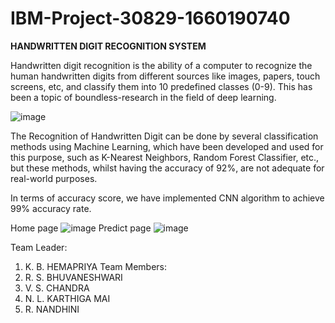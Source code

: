 # IBM-Project-30829-1660190740
**HANDWRITTEN DIGIT RECOGNITION SYSTEM**

Handwritten digit recognition is the ability of a computer to recognize the human handwritten digits from different sources like images, papers, touch screens, etc, and classify them into 10 predefined classes (0-9). This has been a topic of boundless-research in the field of deep learning.

![image](https://user-images.githubusercontent.com/64689477/202856274-1293f3c2-b27c-4a94-aac0-a4968566b1c9.png)


The Recognition of Handwritten Digit can be done by several classification methods using Machine Learning, which have been developed and used for this purpose, such as K-Nearest Neighbors, Random Forest Classifier, etc., but these methods, whilst having the accuracy of 92%, are not adequate for real-world purposes.

In terms of accuracy score, we have implemented CNN algorithm to achieve 99% accuracy rate. 

Home page
![image](https://user-images.githubusercontent.com/64689477/201712988-40b1b123-989d-4ad8-bce2-29d2d2404531.png)
Predict page 
![image](https://user-images.githubusercontent.com/64689477/201713234-8856ac99-10d5-4a99-8a40-c2844a672714.png)

Team Leader:
1. K. B. HEMAPRIYA
Team Members:
2. R. S. BHUVANESHWARI
3. V. S. CHANDRA
3. N. L. KARTHIGA MAI
4. R. NANDHINI
